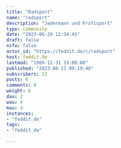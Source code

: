 ```yaml
---
title: "Radsport" 
name: "radsport"
description: "Jedermann und Profisport"
type: community
date: "2023-06-29 12:34:45"
draft: false
nsfw: false
actor_id: "https://feddit.de/c/radsport"
host: feddit.de
lastmod: "1969-12-31 19:00:00"
published: "2023-06-23 09:19:48"
subscribers: 12
posts: 6
comments: 6
weight: 6
dau: 2
wau: 4
mau: 4
instances:
- "feddit_de"
tags: 
- "feddit_de"

---
```

